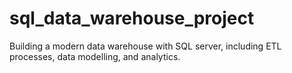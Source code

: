 # sql_data_warehouse_project
Building a modern data warehouse with SQL server, including ETL processes, data modelling, and analytics.
